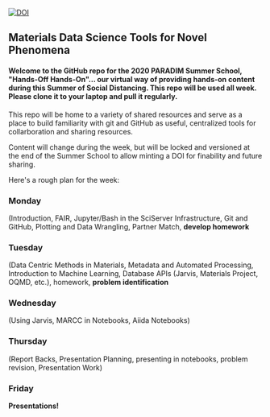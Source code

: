 [![DOI](https://zenodo.org/badge/272296461.svg)](https://zenodo.org/badge/latestdoi/272296461)

## Materials Data Science Tools for Novel Phenomena

#### Welcome to the GitHub repo for the 2020 PARADIM Summer School, "Hands-Off Hands-On"... our virtual way of providing hands-on content during this Summer of Social Distancing.  This repo will be used all week.  Please clone it to your laptop and pull it regularly.
This repo will be home to a variety of shared resources and serve as a place to build familiarity with git and GitHub as useful, centralized tools for collarboration and sharing resources.

Content will change during the week, but will be locked and versioned at the end of the Summer School to allow minting a DOI for finability and future sharing.

Here's a rough plan for the week:

### Monday
 (Introduction, FAIR, Jupyter/Bash in the SciServer Infrastructure, Git and GitHub, Plotting and Data Wrangling, Partner Match, **develop homework** 
### Tuesday
(Data Centric Methods in Materials, Metadata and Automated Processing, Introduction to Machine Learning, Database APIs (Jarvis, Materials Project, OQMD, etc.), homework, **problem identification**
### Wednesday
(Using Jarvis, MARCC in Notebooks, Aiida Notebooks)
### Thursday
(Report Backs, Presentation Planning, presenting in notebooks, problem revision, Presentation Work)
### Friday
**Presentations!**